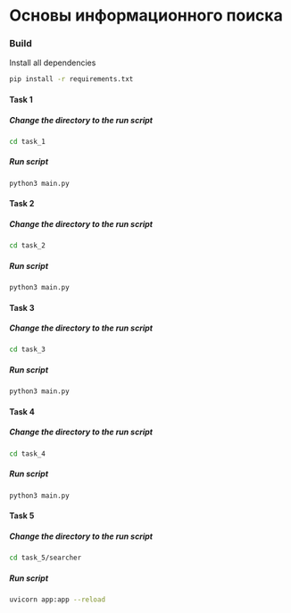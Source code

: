 # Основы информационного поиска

### Build

Install all dependencies 

```bash
pip install -r requirements.txt
```

#### Task 1

##### Change the directory to the run script
```bash
cd task_1
```

##### Run script

```bash
python3 main.py
```

#### Task 2

##### Change the directory to the run script
```bash
cd task_2
```

##### Run script

```bash
python3 main.py
```


#### Task 3

##### Change the directory to the run script
```bash
cd task_3
```

##### Run script

```bash
python3 main.py
```


#### Task 4

##### Change the directory to the run script
```bash
cd task_4
```

##### Run script

```bash
python3 main.py
```


#### Task 5

##### Change the directory to the run script
```bash
cd task_5/searcher
```

##### Run script

```bash
uvicorn app:app --reload
```
